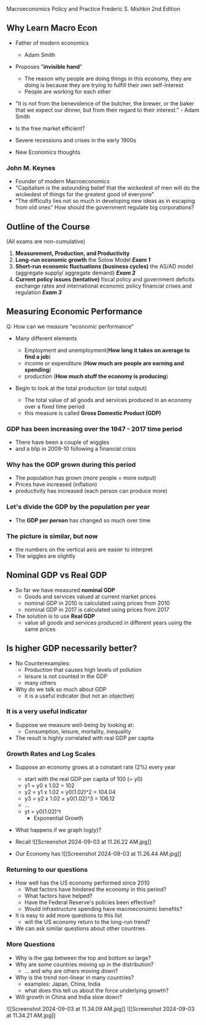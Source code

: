 Macroeconomics Policy and Practice 
Frederic S. Mishkin 2nd Edition

## Why Learn Macro Econ
- Father of modern economics
	- Adam Smith
- Proposes "**invisible hand**"
	- The reason why people are doing things in this economy, they are doing is because they are trying to fulfill their own self-interest
	- People are working for each other
- "It is not from the benevolence of the butcher, the brewer, or the baker that we expect our dinner, but from their regard to their interest." - Adam Smith

- Is the free market efficient?
- Severe recessions and crises in the early 1900s
- New Economics thoughts

### John M. Keynes
- Founder of modern Macroeconomics
- "Capitalism is the astounding belief that the wickedest of men will do the wickedest of things for the greatest good of everyone"
- "The difficulty lies not so much in developing new ideas as in escaping from old ones"
How should the government regulate big corporations? 

## Outline of the Course 
(All exams are non-cumulative)
1. **Measurement, Production, and Productivity**
2. **Long-run economic growth**
	the Solow Model
	***Exam 1***
3. **Short-run economic fluctuations (business cycles)**
	the AS/AD model (aggregate supply/ aggregate demand)
	***Exam 2***
4. **Current policy issues (tentative)**
	fiscal policy and government deficits
	exchange rates and international economic policy
	financial crises and regulation
	***Exam 3***

## Measuring Economic Performance
Q: How can we measure "economic performance"
- Many different elements
	- Employment and unemployment(**How long it takes on average to find a job**)
	- income or expenditure (**How much are people are earning and spending**)
	- production (**How much stuff the economy is producing**)

- Begin to look at the total production (or total output)
	- The total value of all goods and services produced in an economy over a fixed time period
	- this measure is called **Gross Domestic Product (GDP)**
### GDP has been increasing over the 1947 - 2017 time period 
- There have been a couple of wiggles
- and a blip in 2009-10 following a financial crisis
### Why has the GDP grown during this period
- The population has grown (more people = more output)
- Prices have increased (inflation)
- productivity has increased (each person can produce more)
### Let's divide the GDP by the population per year
- The **GDP per person** has changed so much over time 

### The picture is similar, but now 
- the numbers on the vertical axis are easier to interpret
- The wiggles are slightly 

## Nominal GDP vs Real GDP
- So far we have measured **nominal GDP**
	- Goods and services valued at current market prices
	- nominal GDP in 2010 is calculated using prices from 2010
	- nominal GDP in 2017 is calculated using prices from 2017
- The solution is to use **Real GDP**
	- value all goods and services produced in different years using the same prices

## Is higher GDP necessarily better?
- No Counterexamples:
	- Production that causes high levels of pollution
	- leisure is not counted in the GDP
	- many others
- Why do we talk so much about GDP
	- it is a useful indicator (but not an objective)

### It is a very useful indicator
- Suppose we measure well-being by looking at:
	- Consumption, leisure, mortality, inequality 
- The result is highly correlated with real GDP per capita

### Growth Rates and Log Scales
- Suppose an economy grows at a constant rate (2%) every year
	- start with the real GDP per capita of 100 (= y0)
	- y1 = y0 x 1.02 = 102
	- y2 = y1 x 1.02 = y0(1.02)^2 = 104.04
	- y3 = y2 x 1.02 = y0(1.02)^3 = 106.12
	- ...
	- yt = y0(1.02)^t
		- Exponential Growth

- What happens if we graph log(y)?
- Recall ![[Screenshot 2024-09-03 at 11.26.22 AM.jpg]]
- Our Economy has ![[Screenshot 2024-09-03 at 11.26.44 AM.jpg]]
### Returning to our questions
- How well has the US economy performed since 2010
	- What factors have hindered the economy in this period?
	- What factors have helped?
	- Have the Federal Reserve's policies been effective?
	- Would infrastructure spending have macroeconomic benefits?
- It is easy to add more questions to this list
	- will the US economy return to the long-run trend?
- We can ask similar questions about other countries

### More Questions
- Why is the gap between the top and bottom so large?
- Why are some countries moving up in the distribution?
	- ... and why are others moving down?
- Why is the trend non-linear in many countries?
	- examples: Japan, China, India
	- what does this tell us about the force underlying growth?
- Will growth in China and India slow down?

![[Screenshot 2024-09-03 at 11.34.09 AM.jpg]]
![[Screenshot 2024-09-03 at 11.34.21 AM.jpg]]
